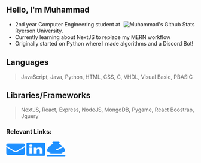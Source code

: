 ## Hello, I'm Muhammad

<img align='right' src="https://github-readme-stats.vercel.app/api?username=a-knaw-knee-mus&theme=tokyonight&show_icons=true" alt="Muhammad's Github Stats"></img>

- 2nd year Computer Engineering student at Ryerson University.
- Currently learning about NextJS to replace my MERN workflow
- Originally started on Python where I made algorithms and a Discord Bot!

## Languages
> JavaScript, Java, Python, HTML, CSS, C, VHDL, Visual Basic, PBASIC

## Libraries/Frameworks
> NextJS, React, Express, NodeJS, MongoDB, Pygame, React Boostrap, Jquery

### Relevant Links:
<a href="mailto:m30ali@ryerson.ca"><img src="logos/envelope.svg" height="40" width="50"/></a>
<a href="https://www.linkedin.com/in/muhammad-mehdi-ali-8bb5491b6/"><img src="logos/linkedin.svg" height="40" width="50"/></a>
<a href="https://www.chess.com/member/poggywoggy"><img src="logos/chess.svg" height="40" width="50"/></a>
